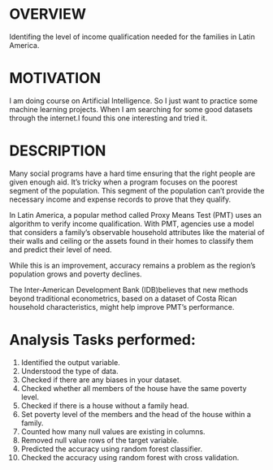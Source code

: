 # OVERVIEW

Identifing the level of income qualification needed for the families in Latin America.


# MOTIVATION

I am doing course on Artificial Intelligence. So I just want to practice some machine learning projects. When I am searching for some good datasets through the internet.I found this one interesting and tried it.


# DESCRIPTION

Many social programs have a hard time ensuring that the right people are given enough aid. It’s tricky when a program focuses on the poorest segment of the population. This segment of the population can’t provide the necessary income and expense records to prove that they qualify.

In Latin America, a popular method called Proxy Means Test (PMT) uses an algorithm to verify income qualification. With PMT, agencies use a model that considers a family’s observable household attributes like the material of their walls and ceiling or the assets found in their homes to
classify them and predict their level of need.

While this is an improvement, accuracy remains a problem as the region’s population grows and poverty declines.

The Inter-American Development Bank (IDB)believes that new methods beyond traditional econometrics, based on a dataset of Costa Rican household characteristics, might help improve PMT’s performance.


# Analysis Tasks performed:

1. Identified the output variable.
2. Understood the type of data.
3. Checked if there are any biases in your dataset.
4. Checked whether all members of the house have the same poverty level.
5. Checked if there is a house without a family head.
6. Set poverty level of the members and the head of the house within a family.
7. Counted how many null values are existing in columns.
8. Removed null value rows of the target variable.
9. Predicted the accuracy using random forest classifier.
10. Checked the accuracy using random forest with cross validation.
